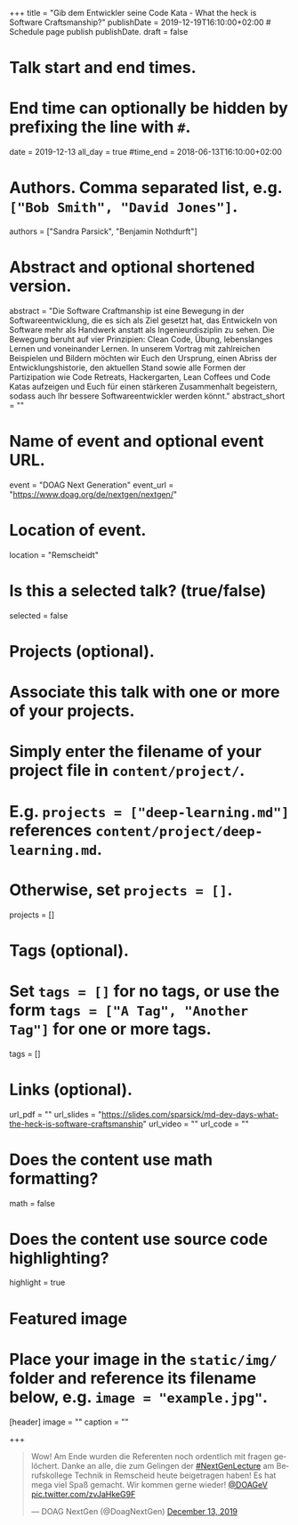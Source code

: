 +++
title = "Gib dem Entwickler seine Code Kata - What the heck is Software Craftsmanship?"
publishDate = 2019-12-19T16:10:00+02:00  # Schedule page publish publishDate.
draft = false

# Talk start and end times.
#   End time can optionally be hidden by prefixing the line with `#`.
date = 2019-12-13
all_day = true
#time_end = 2018-06-13T16:10:00+02:00

# Authors. Comma separated list, e.g. `["Bob Smith", "David Jones"]`.
authors = ["Sandra Parsick", "Benjamin Nothdurft"]

# Abstract and optional shortened version.
abstract = "Die Software Craftmanship ist eine Bewegung in der Softwareentwicklung, die es sich als Ziel gesetzt hat, das Entwickeln von Software mehr als Handwerk anstatt als Ingenieurdisziplin zu sehen. Die Bewegung beruht auf vier Prinzipien: Clean Code, Übung, lebenslanges Lernen und voneinander Lernen. In unserem Vortrag mit zahlreichen Beispielen und Bildern möchten wir Euch den Ursprung, einen Abriss der Entwicklungshistorie, den aktuellen Stand sowie alle Formen der Partizipation wie Code Retreats, Hackergarten, Lean Coffees und Code Katas aufzeigen und Euch für einen stärkeren Zusammenhalt begeistern, sodass auch Ihr bessere Softwareentwickler werden könnt."
abstract_short = ""

# Name of event and optional event URL.
event = "DOAG Next Generation"
event_url = "https://www.doag.org/de/nextgen/nextgen/"

# Location of event.
location = "Remscheidt"

# Is this a selected talk? (true/false)
selected = false

# Projects (optional).
#   Associate this talk with one or more of your projects.
#   Simply enter the filename of your project file in `content/project/`.
#   E.g. `projects = ["deep-learning.md"]` references `content/project/deep-learning.md`.
#   Otherwise, set `projects = []`.
projects = []

# Tags (optional).
#   Set `tags = []` for no tags, or use the form `tags = ["A Tag", "Another Tag"]` for one or more tags.
tags = []

# Links (optional).
url_pdf = ""
url_slides = "https://slides.com/sparsick/md-dev-days-what-the-heck-is-software-craftsmanship"
url_video = ""
url_code = ""

# Does the content use math formatting?
math = false

# Does the content use source code highlighting?
highlight = true

# Featured image
# Place your image in the `static/img/` folder and reference its filename below, e.g. `image = "example.jpg"`.
[header]
image = ""
caption = ""

+++

<blockquote class="twitter-tweet"><p lang="de" dir="ltr">Wow! Am Ende wurden die Referenten noch ordentlich mit fragen gelöchert. Danke an alle, die zum Gelingen der <a href="https://twitter.com/hashtag/NextGenLecture?src=hash&amp;ref_src=twsrc%5Etfw">#NextGenLecture</a> am Berufskollege Technik in Remscheid heute beigetragen haben! Es hat mega viel Spaß gemacht. Wir kommen gerne wieder! <a href="https://twitter.com/DOAGeV?ref_src=twsrc%5Etfw">@DOAGeV</a> <a href="https://t.co/zvJaHkeG9F">pic.twitter.com/zvJaHkeG9F</a></p>&mdash; DOAG NextGen (@DoagNextGen) <a href="https://twitter.com/DoagNextGen/status/1205506852907343872?ref_src=twsrc%5Etfw">December 13, 2019</a></blockquote> <script async src="https://platform.twitter.com/widgets.js" charset="utf-8"></script> 
